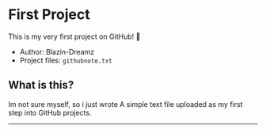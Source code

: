 # First Project

This is my very first project on GitHub! 🎉

- Author: Blazin-Dreamz
- Project files: `githubnote.txt`

## What is this?

Im not sure myself, so i just wrote A simple text file uploaded as my first step into GitHub projects.

---- ----
